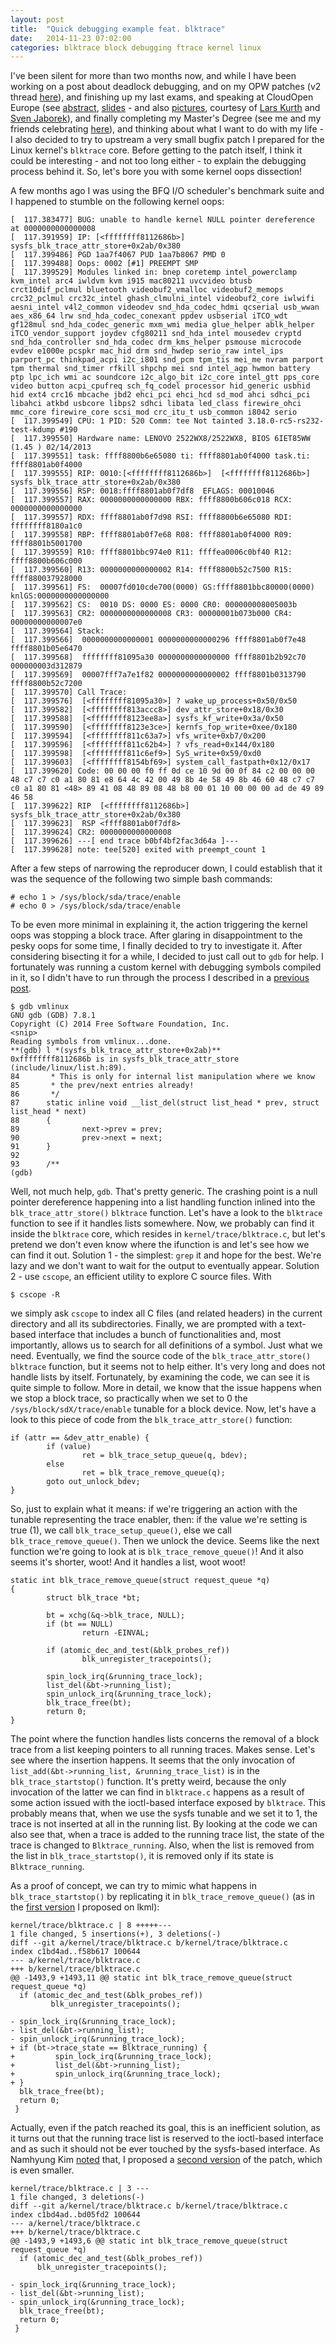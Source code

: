 ```yaml
---
layout: post
title:  "Quick debugging example feat. blktrace"
date:   2014-11-23 07:02:00
categories: blktrace block debugging ftrace kernel linux
---
```


I've been silent for more than two months now, and while I have been working on a post about deadlock debugging, and on my OPW patches (v2 thread [here](https://lkml.org/lkml/2014/9/11/1034)), and finishing up my last exams, and speaking at CloudOpen Europe (see [abstract](http://lccoelce14.sched.org/event/050c1a83ded7822e39e6ef0c644f0438), [slides](http://www.slideshare.net/xen_com_mgr/mb-os-q4-2014-proposal) - and also [pictures](https://drive.google.com/open?id=0B3VQ-C3TAxDFbVZCcWtiU3J4c0E&authuser=0), courtesy of [Lars Kurth](http://uk.linkedin.com/in/larskurth) and [Sven Jaborek](http://scholar.google.it/scholar?q=sven+jaborek)), and finally completing my Master's Degree (see me and my friends celebrating [here](https://drive.google.com/file/d/0B3VQ-C3TAxDFQV9aNXNmMVdfd1k/view?usp=sharing)), and thinking about what I want to do with my life - I also decided to try to upstream a very small bugfix patch I prepared for the Linux kernel's `blktrace` core. Before getting to the patch itself, I think it could be interesting - and not too long either - to explain the debugging process behind it. So, let's bore you with some kernel oops dissection!

A few months ago I was using the BFQ I/O scheduler's benchmark suite and I happened to stumble on the following kernel oops:

    [  117.383477] BUG: unable to handle kernel NULL pointer dereference at 0000000000000008
    [  117.391959] IP: [<ffffffff8112686b>] sysfs_blk_trace_attr_store+0x2ab/0x380
    [  117.399486] PGD 1aa7f4067 PUD 1aa7b8067 PMD 0
    [  117.399488] Oops: 0002 [#1] PREEMPT SMP
    [  117.399529] Modules linked in: bnep coretemp intel_powerclamp kvm_intel arc4 iwldvm kvm i915 mac80211 uvcvideo btusb crct10dif_pclmul bluetooth videobuf2_vmalloc videobuf2_memops crc32_pclmul crc32c_intel ghash_clmulni_intel videobuf2_core iwlwifi aesni_intel v4l2_common videodev snd_hda_codec_hdmi qcserial usb_wwan aes_x86_64 lrw snd_hda_codec_conexant ppdev usbserial iTCO_wdt gf128mul snd_hda_codec_generic mxm_wmi media glue_helper ablk_helper iTCO_vendor_support joydev cfg80211 snd_hda_intel mousedev cryptd snd_hda_controller snd_hda_codec drm_kms_helper psmouse microcode evdev e1000e pcspkr mac_hid drm snd_hwdep serio_raw intel_ips parport_pc thinkpad_acpi i2c_i801 snd_pcm tpm_tis mei_me nvram parport tpm thermal snd_timer rfkill shpchp mei snd intel_agp hwmon battery ptp lpc_ich wmi ac soundcore i2c_algo_bit i2c_core intel_gtt pps_core video button acpi_cpufreq sch_fq_codel processor hid_generic usbhid hid ext4 crc16 mbcache jbd2 ehci_pci ehci_hcd sd_mod ahci sdhci_pci libahci atkbd usbcore libps2 sdhci libata led_class firewire_ohci mmc_core firewire_core scsi_mod crc_itu_t usb_common i8042 serio
    [  117.399549] CPU: 1 PID: 520 Comm: tee Not tainted 3.18.0-rc5-rs232-test-kdump #190
    [  117.399550] Hardware name: LENOVO 2522WX8/2522WX8, BIOS 6IET85WW (1.45 ) 02/14/2013
    [  117.399551] task: ffff8800b6e65080 ti: ffff8801ab0f4000 task.ti: ffff8801ab0f4000
    [  117.399555] RIP: 0010:[<ffffffff8112686b>]  [<ffffffff8112686b>] sysfs_blk_trace_attr_store+0x2ab/0x380
    [  117.399556] RSP: 0018:ffff8801ab0f7df8  EFLAGS: 00010046
    [  117.399557] RAX: 0000000000000000 RBX: ffff8800b606c018 RCX: 0000000000000000
    [  117.399557] RDX: ffff8801ab0f7d98 RSI: ffff8800b6e65080 RDI: ffffffff8180a1c0
    [  117.399558] RBP: ffff8801ab0f7e68 R08: ffff8801ab0f4000 R09: ffff8801b5001700
    [  117.399559] R10: ffff8801bbc974e0 R11: ffffea0006c0bf40 R12: ffff8800b606c000
    [  117.399560] R13: 0000000000000002 R14: ffff8800b52c7500 R15: ffff880037928000
    [  117.399561] FS:  00007fd010cde700(0000) GS:ffff8801bbc80000(0000) knlGS:0000000000000000
    [  117.399562] CS:  0010 DS: 0000 ES: 0000 CR0: 000000008005003b
    [  117.399563] CR2: 0000000000000008 CR3: 00000001b073b000 CR4: 00000000000007e0
    [  117.399564] Stack:
    [  117.399566]  0000000000000001 0000000000000296 ffff8801ab0f7e48 ffff8801b05e6470
    [  117.399568]  ffffffff81095a30 0000000000000000 ffff8801b2b92c70 000000003d312879
    [  117.399569]  00007fff7a7e1f82 0000000000000002 ffff8801b0313790 ffff8800b52c7200
    [  117.399570] Call Trace:
    [  117.399576]  [<ffffffff81095a30>] ? wake_up_process+0x50/0x50
    [  117.399582]  [<ffffffff813accc8>] dev_attr_store+0x18/0x30
    [  117.399588]  [<ffffffff8123ee8a>] sysfs_kf_write+0x3a/0x50
    [  117.399590]  [<ffffffff8123e3ce>] kernfs_fop_write+0xee/0x180
    [  117.399594]  [<ffffffff811c63a7>] vfs_write+0xb7/0x200
    [  117.399596]  [<ffffffff811c62b4>] ? vfs_read+0x144/0x180
    [  117.399598]  [<ffffffff811c6ef9>] SyS_write+0x59/0xd0
    [  117.399603]  [<ffffffff8154bf69>] system_call_fastpath+0x12/0x17
    [  117.399620] Code: 00 00 00 f0 ff 0d ce 10 9d 00 0f 84 c2 00 00 00 48 c7 c7 c0 a1 80 81 e8 64 4c 42 00 49 8b 4e 58 49 8b 46 60 48 c7 c7 c0 a1 80 81 <48> 89 41 08 48 89 08 48 b8 00 01 10 00 00 00 ad de 49 89 46 58 
    [  117.399622] RIP  [<ffffffff8112686b>] sysfs_blk_trace_attr_store+0x2ab/0x380
    [  117.399623]  RSP <ffff8801ab0f7df8>
    [  117.399624] CR2: 0000000000000008
    [  117.399626] ---[ end trace b0bf4bf2fac3d64a ]---
    [  117.399628] note: tee[520] exited with preempt_count 1

After a few steps of narrowing the reproducer down, I could establish that it was the sequence of the following two simple bash commands:

    # echo 1 > /sys/block/sda/trace/enable
    # echo 0 > /sys/block/sda/trace/enable

To be even more minimal in explaining it, the action triggering the kernel oops was stopping a block trace. After glaring in disappointment to the pesky oops for some time, I finally decided to try to investigate it. After considering bisecting it for a while, I decided to just call out to `gdb` for help. I fortunately was running a custom kernel with debugging symbols compiled in it, so I didn't have to run through the process I described in a [previous post](http://ari-ava.blogspot.it/2014/08/opw-linux-hunting-bugs-with-oopses.html).

    $ gdb vmlinux
    GNU gdb (GDB) 7.8.1
    Copyright (C) 2014 Free Software Foundation, Inc.
    <snip>
    Reading symbols from vmlinux...done.
    **(gdb) l *(sysfs_blk_trace_attr_store+0x2ab)**
    0xffffffff8112686b is in sysfs_blk_trace_attr_store (include/linux/list.h:89).
    84       * This is only for internal list manipulation where we know
    85       * the prev/next entries already!
    86       */
    87      static inline void __list_del(struct list_head * prev, struct list_head * next)
    88      {
    89              next->prev = prev;
    90              prev->next = next;
    91      }
    92
    93      /**
    (gdb)

Well, not much help, `gdb`. That's pretty generic. The crashing point is a null pointer dereference happening into a list handling function inlined into the `blk_trace_attr_store()` `blktrace` function. Let's have a look to the `blktrace` function to see if it handles lists somewhere. Now, we probably can find it inside the `blktrace` core, which resides in `kernel/trace/blktrace.c`, but let's pretend we don't even know where the ifunction is and let's see how we can find it out. Solution 1 - the simplest: `grep` it and hope for the best. We're lazy and we don't want to wait for the output to eventually appear. Solution 2 - use `cscope`, an efficient utility to explore C source files. With

    $ cscope -R

we simply ask `cscope` to index all C files (and related headers) in the current directory and all its subdirectories. Finally, we are prompted with a text-based interface that includes a bunch of functionalities and, most importantly, allows us to search for all definitions of a symbol. Just what we need. Eventually, we find the source code of the `blk_trace_attr_store()` `blktrace` function, but it seems not to help either. It's very long and does not handle lists by itself. Fortunately, by examining the code, we can see it is quite simple to follow. More in detail, we know that the issue happens when we stop a block trace, so practically when we set to 0 the `/sys/block/sdX/trace/enable` tunable for a block device. Now, let's have a look to this piece of code from the `blk_trace_attr_store()` function:

    if (attr == &dev_attr_enable) {
            if (value)
                    ret = blk_trace_setup_queue(q, bdev);
            else
                    ret = blk_trace_remove_queue(q);
            goto out_unlock_bdev;
    }

So, just to explain what it means: if we're triggering an action with the tunable representing the trace enabler, then: if the value we're setting is true (1), we call `blk_trace_setup_queue()`, else we call `blk_trace_remove_queue()`. Then we unlock the device. Seems like the next function we're going to look at is `blk_trace_remove_queue()`! And it also seems it's shorter, woot! And it handles a list, woot woot!

    static int blk_trace_remove_queue(struct request_queue *q)
    {
            struct blk_trace *bt;
    
            bt = xchg(&q->blk_trace, NULL);
            if (bt == NULL)
                    return -EINVAL;
    
            if (atomic_dec_and_test(&blk_probes_ref))
                    blk_unregister_tracepoints();
    
            spin_lock_irq(&running_trace_lock);
            list_del(&bt->running_list);
            spin_unlock_irq(&running_trace_lock);
            blk_trace_free(bt);
            return 0;
    }

The point where the function handles lists concerns the removal of a block trace from a list keeping pointers to all running traces. Makes sense. Let's see where the insertion happens. It seems that the only invocation of `list_add(&bt->running_list, &running_trace_list)` is in the `blk_trace_startstop()` function. It's pretty weird, because the only invocation of the latter we can find in `blktrace.c` happens as a result of some action issued with the ioctl-based interface exposed by `blktrace`. This probably means that, when we use the sysfs tunable and we set it to 1, the trace is not inserted at all in the running list. By looking at the code we can also see that, when a trace is added to the running trace list, the state of the trace is changed to `Blktrace_running`. Also, when the list is removed from the list in `blk_trace_startstop()`, it is removed only if its state is `Blktrace_running`.

As a proof of concept, we can try to mimic what happens in `blk_trace_startstop()` by replicating it in `blk_trace_remove_queue()` (as in the [first version](https://lkml.org/lkml/2014/11/8/80) I proposed on lkml):

    kernel/trace/blktrace.c | 8 +++++---
    1 file changed, 5 insertions(+), 3 deletions(-)
    diff --git a/kernel/trace/blktrace.c b/kernel/trace/blktrace.c
    index c1bd4ad..f58b617 100644
    --- a/kernel/trace/blktrace.c
    +++ b/kernel/trace/blktrace.c
    @@ -1493,9 +1493,11 @@ static int blk_trace_remove_queue(struct request_queue *q)
      if (atomic_dec_and_test(&blk_probes_ref))
             blk_unregister_tracepoints();
     
    - spin_lock_irq(&running_trace_lock);
    - list_del(&bt->running_list);
    - spin_unlock_irq(&running_trace_lock);
    + if (bt->trace_state == Blktrace_running) {
    +         spin_lock_irq(&running_trace_lock);
    +         list_del(&bt->running_list);
    +         spin_unlock_irq(&running_trace_lock);
    + }
      blk_trace_free(bt);
      return 0;
     }

Actually, even if the patch reached its goal, this is an inefficient solution, as it turns out that the running trace list is reserved to the ioctl-based interface and as such it should not be ever touched by the sysfs-based interface. As Namhyung Kim [noted](https://lkml.org/lkml/2014/11/10/99) that, I proposed a [second version](https://lkml.org/lkml/2014/11/10/196) of the patch, which is even smaller.

    kernel/trace/blktrace.c | 3 ---
    1 file changed, 3 deletions(-)
    diff --git a/kernel/trace/blktrace.c b/kernel/trace/blktrace.c
    index c1bd4ad..bd05fd2 100644
    --- a/kernel/trace/blktrace.c
    +++ b/kernel/trace/blktrace.c
    @@ -1493,9 +1493,6 @@ static int blk_trace_remove_queue(struct request_queue *q)
      if (atomic_dec_and_test(&blk_probes_ref))
          blk_unregister_tracepoints();
     
    - spin_lock_irq(&running_trace_lock);
    - list_del(&bt->running_list);
    - spin_unlock_irq(&running_trace_lock);
      blk_trace_free(bt);
      return 0;
     }
